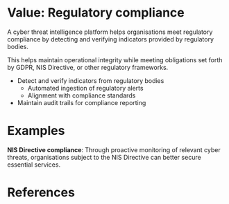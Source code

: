 # Value: Regulatory compliance

A cyber threat intelligence platform helps organisations meet regulatory compliance by detecting and verifying indicators provided by regulatory bodies.

This helps maintain operational integrity while meeting obligations set forth by GDPR, NIS Directive, or other regulatory frameworks.

- Detect and verify indicators from regulatory bodies
  - Automated ingestion of regulatory alerts
  - Alignment with compliance standards
- Maintain audit trails for compliance reporting

# Examples

**NIS Directive compliance**: Through proactive monitoring of relevant cyber threats, organisations subject to the NIS Directive can better secure essential services.

# References

